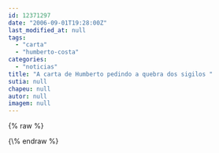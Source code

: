 ```yaml
---
id: 12371297
date: "2006-09-01T19:28:00Z"
last_modified_at: null
tags:
  - "carta"
  - "humberto-costa"
categories:
  - "noticias"
title: "A carta de Humberto pedindo a quebra dos sigilos "
sutia: null
chapeu: null
autor: null
imagem: null
---
```

{\% raw %}
<p> </p>
{\% endraw %}